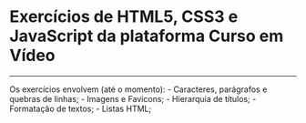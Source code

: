 <h1>Exercícios de HTML5, CSS3 e JavaScript da plataforma Curso em Vídeo</h1>
<hr>
Os exercícios envolvem (até o momento): 
- Caracteres, parágrafos e quebras de linhas;
- Imagens e Favicons;
- Hierarquia de títulos;
- Formatação de textos;
- Listas HTML;

